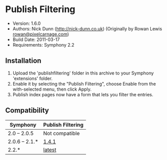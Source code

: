 # Publish Filtering

* Version: 1.6.0
* Authors: Nick Dunn (http://nick-dunn.co.uk) (Originally by Rowan Lewis <rowan@pixelcarnage.com>)
* Build Date: 2011-03-17
* Requirements: Symphony 2.2


## Installation

1. Upload the 'publishfiltering' folder in this archive to your Symphony 'extensions' folder.
2. Enable it by selecting the "Publish Filtering", choose Enable from the with-selected menu, then click Apply.
3. Publish index pages now have a form that lets you filter the entries.

## Compatibility

Symphony | Publish Filtering
------------- | -------------
2.0 – 2.0.5 | Not compatible
2.0.6 – 2.1.* | [1.4.1](https://github.com/nickdunn/publishfiltering/commits/1.4.1)
2.2.* | [latest](https://github.com/nickdunn/publishfiltering)